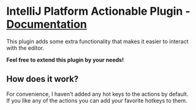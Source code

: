 # IntelliJ Platform Actionable Plugin - [Documentation](https://mohammadmd1383.github.io/Actionable/)

This plugin adds some extra functionality that makes it easier to interact with the editor.

<b>Feel free to extend this plugin by your needs!</b>

## How does it work?

For convenience, I haven't added any hot keys to the actions by default.<br/>
If you like any of the actions you can add your favorite hotkeys to them. 
